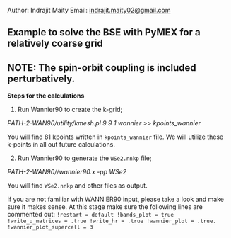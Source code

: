 Author: Indrajit Maity
Email: indrajit.maity02@gmail.com

## Example to solve the BSE with PyMEX for a relatively coarse grid
## NOTE: The spin-orbit coupling is included perturbatively.

**Steps for the calculations**

1. Run Wannier90 to create the k-grid;
 
*PATH-2-WAN90/utility/kmesh.pl 9 9 1 wannier >> kpoints_wannier*

You will find 81 kpoints written in `kpoints_wannier` file. We
will utilize these k-points in all out future calculations.


2. Run Wannier90 to generate the `WSe2.nnkp` file; 

*PATH-2-WAN90//wannier90.x -pp WSe2*

You will find `WSe2.nnkp` and other files as output. 

If you are not familiar with WANNIER90 input, please take a look 
and make sure it makes sense. At this stage make sure the 
following lines are commented out:
`
!restart = default
!bands_plot = true
!write_u_matrices = .true
!write_hr = .true
!wannier_plot = .true.
!wannier_plot_supercell = 3
`

